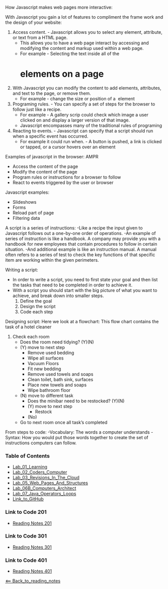 How Javascript makes web pages more interactive:

With Javascript you gain a lot of features to compliment the frame work and the design of your website:
1. Access content. - Javascript allows you to select any element, attribute, or text from a HTML page. 
    - This allows you to have a web page interact by accessing and modifying the content and markup used within a web page.
    - For example - Selecting the text inside all of the <h1> elements on a page
2. With Javascript you can modify the content to add elements, attributes, and text to the page, or remove them.
    - For example - change the size or position of a <img> element 
3. Programing rules. - You can specify a set of steps for the browser to follow just like a recipe.
    - For example - A gallery scrip could check which image a user clicked on and display a larger version of that image. 
    -  Javascript encompasses many of the traditional rules of programing
4. Reacting to events. - Javascript can specify that a script should run when a specific event has occurred.
    - For example it could run when. - A button is pushed, a link is clicked or tapped, or a cursor hovers over an element

Examples of javascript in the browser: AMPR
- Access the content of the page
- Modify the content of the page
- Program rules or instructions for a browser to follow
- React to events triggered by the user or browser

Javascript examples:
- Slideshows
- Forms
- Reload part of page
- Filtering data

A script is a series of instructions:
 -Like a recipe the input given to Javascript follows out a one-by-one order of operations. 
-An example of series of instruction is like a handbook. A company may provide you with a handbook for new employees that contain procedures to follow in certain situation. 
-And additional example is like an instruction manual. A manual often refers to a series of test to check the key functions of that specific item are working within the given perimeters. 

Writing a script:
- In order to write a script, you need to first state your goal and then list the tasks that need to be completed in order to achieve it. 
- With a script you should start with the big picture of what you want to achieve, and break down into smaller steps. 
    1. Define the goal
    2. Design the script
    3. Code each step

Designing script:
Here we look at a flowchart: This flow chart contains the task of a hotel cleaner
1. Check each room
    - Does the room need tidying? (Y)(N)
    - (Y) move to next step
        * Remove used bedding
        * Wipe all surfaces
        * Vacuum Floors
        * Fit new bedding
        * Remove used towels and soaps
        * Clean toilet, bath sink, surfaces
        * Place new towels and soaps
        * Wipe bathroom floor
    - (N) move to different task
        * Does the minibar need to be restocked? (Y)(N)
        * (Y) move to next step
            * Restock
        * (No)
    - Go to next room once all task’s completed

From steps to code:
-Vocabulary: The words a computer understands
-Syntax: How you would put those words together to create the set of instructions computers can follow.

### Table of Contents
- [Lab_01_Learning](Lab01Learning.md)
- [Lab_02_Coders_Computer](Lab02CodersComputer.md)
- [Lab_03_Revisions_In_The_Cloud](Lab03RevisionsInTheCloud.md)
- [Lab_05_Web_Pages_And_Structures](Lab05WebPagesAndStructures.md)
- [Lab_06B_Computers_Architect](Lab06BComputersArchitect.md)
- [Lab_07_Java_Operators_Loops](Lab07JavaOperatorsLoops.md)
- [Link_to_GitHub](https://github.com/)

### Link to Code 201
- [Reading Notes 201](https://jtaisey389.github.io/reading-notes201.md/)

### Link to Code 301
- [Reading Notes 301](jtaisey389.github.io/reading-notes301.md/)

### Link to Code 401
- [Reading Notes 401](jtaisey389.github.io/401_readingnotes.md/)

[<== Back_to_reading_notes](https://jtaisey389.github.io/reading-notes/)